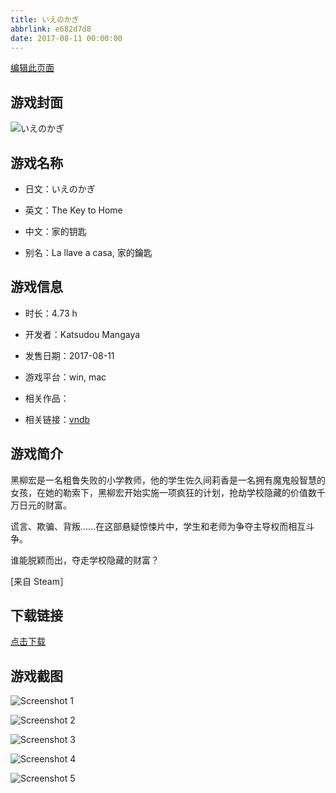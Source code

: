 ```yaml
---
title: いえのかぎ
abbrlink: e682d7d8
date: 2017-08-11 00:00:00
---
```

[编辑此页面](https://github.com/ACG-3/ADV3-source/blob/main/source/_posts/games/%E3%81%84%E3%81%88%E3%81%AE%E3%81%8B%E3%81%8E.md)

## 游戏封面

![いえのかぎ](https://pan.timero.xyz/d/onedrive/img_lib_001/%E3%81%84%E3%81%88%E3%81%AE%E3%81%8B%E3%81%8E_cover.avif)


## 游戏名称

- 日文：いえのかぎ
- 英文：The Key to Home
- 中文：家的钥匙

- 别名：La llave a casa, 家的鑰匙


## 游戏信息

- 时长：4.73 h
- 开发者：Katsudou Mangaya
- 发售日期：2017-08-11
- 游戏平台：win, mac
- 相关作品：

- 相关链接：[vndb](https://vndb.org/v22252)


## 游戏简介

黑柳宏是一名粗鲁失败的小学教师，他的学生佐久间莉香是一名拥有魔鬼般智慧的女孩，在她的勒索下，黑柳宏开始实施一项疯狂的计划，抢劫学校隐藏的价值数千万日元的财富。

谎言、欺骗、背叛......在这部悬疑惊悚片中，学生和老师为争夺主导权而相互斗争。

谁能脱颖而出，夺走学校隐藏的财富？

[来自 Steam］


## 下载链接

[点击下载](https://pan.timero.xyz/onedrive/adv_lib_001/%E3%81%84%E3%81%88%E3%81%AE%E3%81%8B%E3%81%8E)


## 游戏截图


![Screenshot 1](https://pan.timero.xyz/d/onedrive/img_lib_001/%E3%81%84%E3%81%88%E3%81%AE%E3%81%8B%E3%81%8E_Screenshot_1.avif)

![Screenshot 2](https://pan.timero.xyz/d/onedrive/img_lib_001/%E3%81%84%E3%81%88%E3%81%AE%E3%81%8B%E3%81%8E_Screenshot_2.avif)

![Screenshot 3](https://pan.timero.xyz/d/onedrive/img_lib_001/%E3%81%84%E3%81%88%E3%81%AE%E3%81%8B%E3%81%8E_Screenshot_3.avif)

![Screenshot 4](https://pan.timero.xyz/d/onedrive/img_lib_001/%E3%81%84%E3%81%88%E3%81%AE%E3%81%8B%E3%81%8E_Screenshot_4.avif)

![Screenshot 5](https://pan.timero.xyz/d/onedrive/img_lib_001/%E3%81%84%E3%81%88%E3%81%AE%E3%81%8B%E3%81%8E_Screenshot_5.avif)

